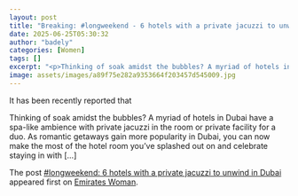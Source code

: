 ```yaml
---
layout: post
title: "Breaking: #longweekend - 6 hotels with a private jacuzzi to unwind in Dubai"
date: 2025-06-25T05:30:32
author: "badely"
categories: [Women]
tags: []
excerpt: "<p>Thinking of soak amidst the bubbles? A myriad of hotels in Dubai have a spa-like ambience with private jacuzzi in the room or private facility for "
image: assets/images/a89f75e282a9353664f203457d545009.jpg
---
```


It has been recently reported that <p>Thinking of soak amidst the bubbles? A myriad of hotels in Dubai have a spa-like ambience with private jacuzzi in the room or private facility for a duo. As romantic getaways gain more popularity in Dubai, you can now make the most of the hotel room you&#8217;ve splashed out on and celebrate staying in with [&#8230;]</p>
<p>The post <a href="https://emirateswoman.com/longweekend-6-hotels-with-a-private-jacuzzi-to-unwind-in-dubai/" rel="nofollow">#longweekend: 6 hotels with a private jacuzzi to unwind in Dubai</a> appeared first on <a href="https://emirateswoman.com" rel="nofollow">Emirates Woman</a>.</p>

